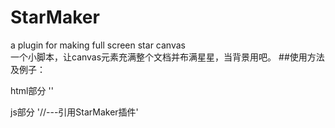 # StarMaker
a plugin for making full screen star canvas
<br>
一个小脚本，让canvas元素充满整个文档并布满星星，当背景用吧。
##使用方法及例子：

html部分
	'<canvas id="canvas"></canvas>'

js部分
	'<script type="text/javascript" src='StarMaker.js'></script>//---引用StarMaker插件'<br>
	<script type="text/javascript">
		var canvas = document.getElementById('canvas');//---获取需要作为背景的canvas元素
		var starMaker = new StarMaker();//---通过构造函数 StarMaker创建一个实例

		starMaker.fullScreenStar({//---调用 实例下的 fullScreenStar 方法 ，该方法接收一个对象作为参数,
			element:canvas,//---指定需要操作的canvas元素
		});
	</script>

##StarMaker实例 各方法及接口 

###fullScreenStar(obj)
	#####<span color='red'>*<span>为必填参数
	####obj.element 
		<span color='red'>*<span>obj.element 接收一个canvas元素为参数，在此canvas元素下绘画操作。



